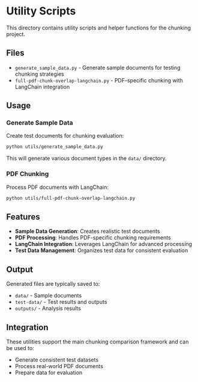 # Utility Scripts

This directory contains utility scripts and helper functions for the chunking project.

## Files

- `generate_sample_data.py` - Generate sample documents for testing chunking strategies
- `full-pdf-chunk-overlap-langchain.py` - PDF-specific chunking with LangChain integration

## Usage

### Generate Sample Data

Create test documents for chunking evaluation:

```bash
python utils/generate_sample_data.py
```

This will generate various document types in the `data/` directory.

### PDF Chunking

Process PDF documents with LangChain:

```bash
python utils/full-pdf-chunk-overlap-langchain.py
```

## Features

- **Sample Data Generation**: Creates realistic test documents
- **PDF Processing**: Handles PDF-specific chunking requirements
- **LangChain Integration**: Leverages LangChain for advanced processing
- **Test Data Management**: Organizes test data for consistent evaluation

## Output

Generated files are typically saved to:
- `data/` - Sample documents
- `test-data/` - Test results and outputs
- `outputs/` - Analysis results

## Integration

These utilities support the main chunking comparison framework and can be used to:
- Generate consistent test datasets
- Process real-world PDF documents
- Prepare data for evaluation 